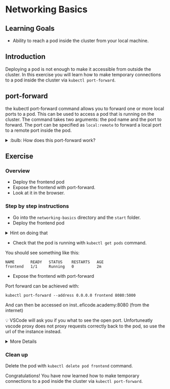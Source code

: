 # Networking Basics

## Learning Goals

- Ability to reach a pod inside the cluster from your local machine.

## Introduction

Deploying a pod is not enough to make it accessible from outside the cluster. In this exercise you will learn how to make temporary connections to a pod inside the cluster via `kubectl port-forward`.

## port-forward

the kubectl port-forward command allows you to forward one or more local ports to a pod. This can be used to access a pod that is running on the cluster. The command takes two arguments: the pod name and the port to forward. The port can be specified as `local:remote` to forward a local port to a remote port inside the pod.



<details>
<summary>:bulb: How does this port-forward work?</summary>

TODO: Explain how this works
</details>

## Exercise


### Overview

- Deploy the frontend pod
- Expose the frontend with port-forward.
- Look at it in the browser.


### Step by step instructions

* Go into the `networking-basics` directory and the `start` folder.
* Deploy the frontend pod 

<details>
<summary>Hint on doing that</summary>
You can use the `kubectl apply` command to deploy the pod. The pod is defined in the `frontend-pod.yaml` file.
</details>

* Check that the pod is running with `kubectl get pods` command.

You should see something like this:

```
NAME       READY   STATUS    RESTARTS   AGE
frontend   1/1     Running   0          2m
```

* Expose the frontend with port-forward

Port forward can be achieved with:

`kubectl port-forward --address 0.0.0.0 frontend 8080:5000` 

And can then be accessed on inst<number>.<prefix>.eficode.academy:8080 (from the internet)

:bulb: VSCode will ask you if you what to see the open port. Unfortuneatly vscode proxy does not proxy requests correctly back to the pod, so use the url of the instance instead.


<details>
<summary>More Details</summary>

**take the same bullet names as above and put them in to illustrate how far the student have gone**

- all actions that you believe the student should do, should be in a bullet

> :bulb: Help can be illustrated with bulbs in order to make it easy to distinguish.

</details>

### Clean up

Delete the pod with `kubectl delete pod frontend` command.

Congratulations! You have now learned how to make temporary connections to a pod inside the cluster via `kubectl port-forward`.